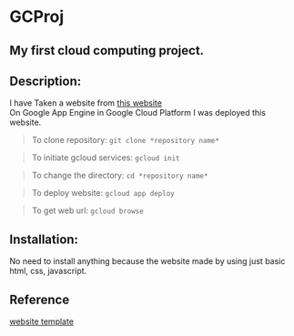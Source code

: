 # GCProj

## My first cloud computing project.


## Description:
I have Taken a website from [this website](https://uideck.com/templates/furnish-free-furniture-website-template/)  
On Google App Engine in Google Cloud Platform I was deployed this website.

>To clone repository:
`git clone *repository name*`

>To initiate gcloud services:
`gcloud init`

>To change the directory:
`cd *repository name*`

>To deploy website:
`gcloud app deploy`

>To get web url:
`gcloud browse`


## Installation:
No need to install anything because the website made by using just basic html, css, javascript.


## Reference
[website template](https://uideck.com/templates/furnish-free-furniture-website-template/)
